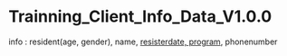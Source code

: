 # Trainning_Client_Info_Data_V1.0.0
info : resident(age, gender), name, [resisterdate, program](deadline), phonenumber
